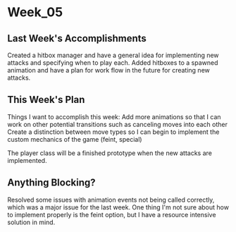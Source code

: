 Week_05
=======

## Last Week's Accomplishments

Created a hitbox manager and have a general idea for implementing new attacks and specifying when to play each.
Added hitboxes to a spawned animation and have a plan for work flow in the future for creating new attacks.

## This Week's Plan

Things I want to accomplish this week:
	Add more animations so that I can work on other potential transitions such as canceling moves into each other
	Create a distinction between move types so I can begin to implement the custom mechanics of the game (feint, special)

The player class will be a finished prototype when the new attacks are implemented.

## Anything Blocking?

Resolved some issues with animation events not being called correctly, which was a major issue for the last
week. One thing I'm not sure about how to implement properly is the feint option, but I have a resource intensive
solution in mind.
